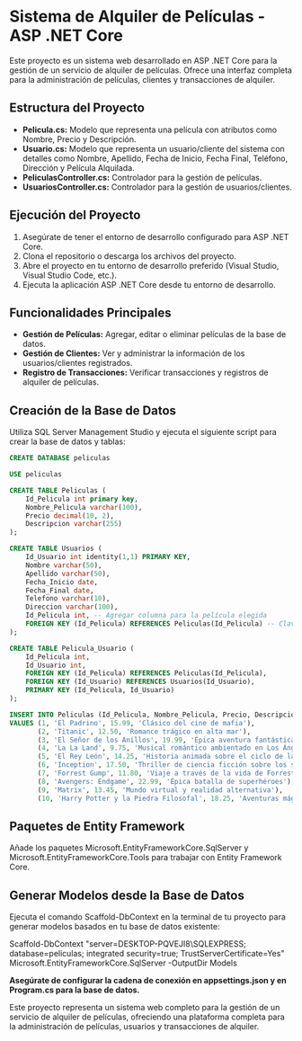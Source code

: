 # Sistema de Alquiler de Películas - ASP .NET Core

Este proyecto es un sistema web desarrollado en ASP .NET Core para la gestión de un servicio de alquiler de películas. Ofrece una interfaz completa para la administración de películas, clientes y transacciones de alquiler.

## Estructura del Proyecto

- **Pelicula.cs:** Modelo que representa una película con atributos como Nombre, Precio y Descripción.
- **Usuario.cs:** Modelo que representa un usuario/cliente del sistema con detalles como Nombre, Apellido, Fecha de Inicio, Fecha Final, Teléfono, Dirección y Película Alquilada.
- **PeliculasController.cs:** Controlador para la gestión de películas.
- **UsuariosController.cs:** Controlador para la gestión de usuarios/clientes.

## Ejecución del Proyecto

1. Asegúrate de tener el entorno de desarrollo configurado para ASP .NET Core.
2. Clona el repositorio o descarga los archivos del proyecto.
3. Abre el proyecto en tu entorno de desarrollo preferido (Visual Studio, Visual Studio Code, etc.).
4. Ejecuta la aplicación ASP .NET Core desde tu entorno de desarrollo.

## Funcionalidades Principales

- **Gestión de Películas:** Agregar, editar o eliminar películas de la base de datos.
- **Gestión de Clientes:** Ver y administrar la información de los usuarios/clientes registrados.
- **Registro de Transacciones:** Verificar transacciones y registros de alquiler de películas.

## Creación de la Base de Datos

Utiliza SQL Server Management Studio y ejecuta el siguiente script para crear la base de datos y tablas:

```sql
CREATE DATABASE peliculas

USE peliculas

CREATE TABLE Peliculas (
    Id_Pelicula int primary key,
    Nombre_Pelicula varchar(100),
    Precio decimal(10, 2),
    Descripcion varchar(255)
);

CREATE TABLE Usuarios (
    Id_Usuario int identity(1,1) PRIMARY KEY,
    Nombre varchar(50),
    Apellido varchar(50),
    Fecha_Inicio date,
    Fecha_Final date,
    Telefono varchar(10),
    Direccion varchar(100),
    Id_Pelicula int, -- Agregar columna para la película elegida
    FOREIGN KEY (Id_Pelicula) REFERENCES Peliculas(Id_Pelicula) -- Clave foránea hacia Peliculas
);

CREATE TABLE Pelicula_Usuario (
    Id_Pelicula int,
    Id_Usuario int,
    FOREIGN KEY (Id_Pelicula) REFERENCES Peliculas(Id_Pelicula),
    FOREIGN KEY (Id_Usuario) REFERENCES Usuarios(Id_Usuario),
    PRIMARY KEY (Id_Pelicula, Id_Usuario)
);

INSERT INTO Peliculas (Id_Pelicula, Nombre_Pelicula, Precio, Descripcion)
VALUES (1, 'El Padrino', 15.99, 'Clásico del cine de mafia'),
       (2, 'Titanic', 12.50, 'Romance trágico en alta mar'),
       (3, 'El Señor de los Anillos', 19.99, 'Épica aventura fantástica'),
       (4, 'La La Land', 9.75, 'Musical romántico ambientado en Los Ángeles'),
       (5, 'El Rey León', 14.25, 'Historia animada sobre el ciclo de la vida'),
       (6, 'Inception', 17.50, 'Thriller de ciencia ficción sobre los sueños'),
       (7, 'Forrest Gump', 11.80, 'Viaje a través de la vida de Forrest'),
       (8, 'Avengers: Endgame', 22.99, 'Épica batalla de superhéroes'),
       (9, 'Matrix', 13.45, 'Mundo virtual y realidad alternativa'),
       (10, 'Harry Potter y la Piedra Filosofal', 18.25, 'Aventuras mágicas en Hogwarts');
```

## Paquetes de Entity Framework

Añade los paquetes Microsoft.EntityFrameworkCore.SqlServer y Microsoft.EntityFrameworkCore.Tools para trabajar con Entity Framework Core.

## Generar Modelos desde la Base de Datos

Ejecuta el comando Scaffold-DbContext en la terminal de tu proyecto para generar modelos basados en tu base de datos existente:

Scaffold-DbContext "server=DESKTOP-PQVEJI8\SQLEXPRESS; database=peliculas; integrated security=true; TrustServerCertificate=Yes" Microsoft.EntityFrameworkCore.SqlServer -OutputDir Models

**Asegúrate de configurar la cadena de conexión en appsettings.json y en Program.cs para la base de datos.**

Este proyecto representa un sistema web completo para la gestión de un servicio de alquiler de películas, ofreciendo una plataforma completa para la administración de películas, usuarios y transacciones de alquiler.
